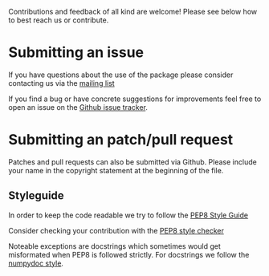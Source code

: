 Contributions and feedback of all kind are welcome! Please see below how to
best reach us or contribute.

Submitting an issue
===================

If you have questions about the use of the package please consider contacting
us via the [mailing list][1]

If you find a bug or have concrete suggestions for improvements feel free to
open an issue on the [Github issue tracker][2].

Submitting an patch/pull request
================================

Patches and pull requests can also be submitted via Github. Please include your
name in the copyright statement at the beginning of the file.

Styleguide
----------

In order to keep the code readable we try to follow the [PEP8 Style Guide][3]

Consider checking your contribution with the [PEP8 style checker][4]

Noteable exceptions are docstrings which sometimes would get misformated when
PEP8 is followed strictly. For docstrings we follow the [numpydoc style][5].

[1]: https://sourceforge.net/p/xrayutilities/mailman/xrayutilities-users
[2]: https://github.com/dkriegner/xrayutilities/issues
[3]: https://www.python.org/dev/peps/pep-0008/
[4]: https://pypi.org/project/pycodestyle/
[5]: http://numpydoc.readthedocs.io
